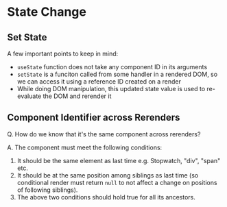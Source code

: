 # State Change

## Set State

A few important points to keep in mind:

- `useState` function does not take any component ID in its arguments
- `setState` is a funciton called from some handler in a rendered DOM, so we can access it using a reference ID created on a render
- While doing DOM manipulation, this updated state value is used to re-evaluate the DOM and rerender it

## Component Identifier across Rerenders

Q. How do we know that it's the same component across rerenders?

A. The component must meet the following conditions:

1. It should be the same element as last time e.g. Stopwatch, "div", "span" etc.
2. It should be at the same position among siblings as last time (so conditional render must return `null` to not affect a change on positions of following siblings).
3. The above two conditions should hold true for all its ancestors.
